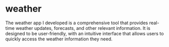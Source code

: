 # weather
The weather app I developed is a comprehensive tool that provides real-time weather updates, forecasts, and other relevant information. It is designed to be user-friendly, with an intuitive interface that allows users to quickly access the weather information they need.
